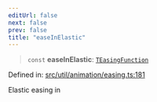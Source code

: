 ```yaml
---
editUrl: false
next: false
prev: false
title: "easeInElastic"
---
```


> `const` **easeInElastic**: [`TEasingFunction`](/api/fabric/namespaces/util/type-aliases/teasingfunction/)

Defined in: [src/util/animation/easing.ts:181](https://github.com/fabricjs/fabric.js/blob/8206f10a405480a7ba988ff6cfdde6412c1f13f8/src/util/animation/easing.ts#L181)

Elastic easing in
